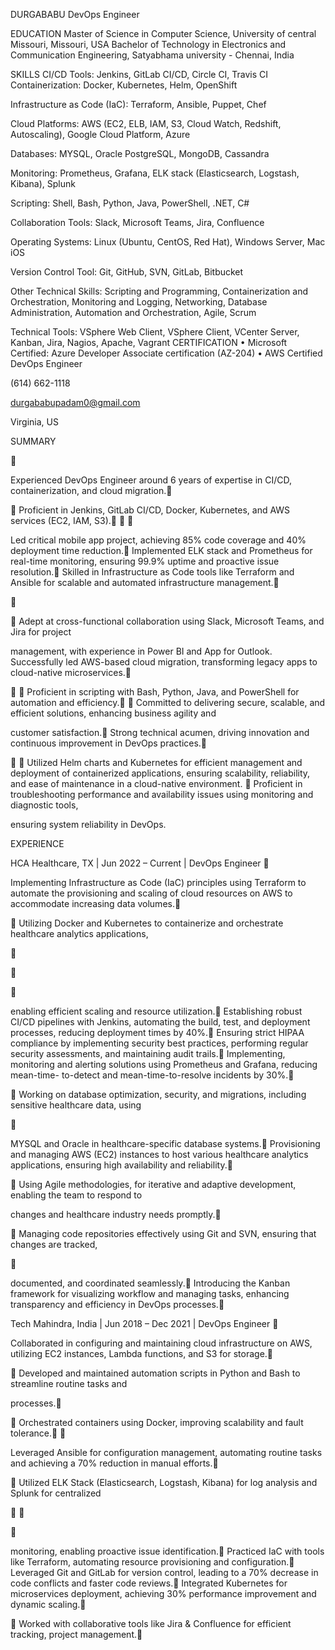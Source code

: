 <!-- START_FILE: durgababuP AWS devops c.md -->

DURGABABU
DevOps Engineer

EDUCATION
Master of Science in Computer
Science, University of central
Missouri, Missouri, USA
Bachelor of Technology in
Electronics and
Communication Engineering,
Satyabhama university -
Chennai, India

SKILLS
CI/CD Tools: Jenkins, GitLab
CI/CD, Circle CI, Travis CI
Containerization: Docker,
Kubernetes, Helm, OpenShift

Infrastructure as Code (IaC):
Terraform, Ansible, Puppet,
Chef

Cloud Platforms: AWS (EC2,
ELB, IAM, S3, Cloud Watch,
Redshift, Autoscaling), Google
Cloud Platform, Azure

Databases: MYSQL, Oracle
PostgreSQL, MongoDB,
Cassandra

Monitoring: Prometheus,
Grafana, ELK stack
(Elasticsearch, Logstash,
Kibana), Splunk

Scripting: Shell, Bash, Python,
Java, PowerShell, .NET, C#

Collaboration Tools: Slack,
Microsoft Teams, Jira,
Confluence

Operating Systems: Linux
(Ubuntu, CentOS, Red Hat),
Windows Server, Mac iOS

Version Control Tool:
Git, GitHub, SVN, GitLab,
Bitbucket

Other Technical Skills: Scripting
and Programming,
Containerization and
Orchestration, Monitoring and
Logging, Networking, Database
Administration, Automation and
Orchestration, Agile, Scrum

Technical Tools: VSphere Web
Client, VSphere Client, VCenter
Server, Kanban, Jira, Nagios,
Apache, Vagrant
CERTIFICATION
•  Microsoft Certified: Azure
Developer Associate
certification (AZ-204)
•  AWS Certified DevOps
Engineer

(614) 662-1118

durgababupadam0@gmail.com

Virginia, US

SUMMARY



Experienced DevOps Engineer around 6 years of expertise in CI/CD, containerization, and cloud
migration.

  Proficient in Jenkins, GitLab CI/CD, Docker, Kubernetes, and AWS services (EC2, IAM, S3).



Led critical mobile app project, achieving 85% code coverage and 40% deployment time reduction.
Implemented ELK stack and Prometheus for real-time monitoring, ensuring 99.9% uptime and
proactive issue resolution.
Skilled in Infrastructure as Code tools like Terraform and Ansible for scalable and automated
infrastructure management.



  Adept  at  cross-functional  collaboration  using  Slack,  Microsoft  Teams,  and  Jira  for  project

management, with experience in Power BI and App for Outlook.
Successfully led AWS-based cloud migration, transforming legacy apps to cloud-native microservices.


  Proficient in scripting with Bash, Python, Java, and PowerShell for automation and efficiency.
  Committed  to  delivering  secure,  scalable,  and  efficient  solutions,  enhancing  business  agility  and

customer satisfaction.
Strong technical acumen, driving innovation and continuous improvement in DevOps practices.


  Utilized  Helm  charts  and  Kubernetes  for  efficient  management  and  deployment  of  containerized
applications, ensuring scalability, reliability, and ease of maintenance in a cloud-native environment.
  Proficient in troubleshooting performance and availability issues using monitoring and diagnostic tools,

ensuring system reliability in DevOps.

  EXPERIENCE

HCA Healthcare, TX | Jun 2022 – Current | DevOps Engineer


Implementing Infrastructure as Code (IaC) principles using Terraform to automate the provisioning and
scaling of cloud resources on AWS to accommodate increasing data volumes.

  Utilizing  Docker  and  Kubernetes  to  containerize  and  orchestrate  healthcare  analytics  applications,







enabling efficient scaling and resource utilization.
Establishing robust CI/CD pipelines with Jenkins, automating the build, test, and deployment processes,
reducing deployment times by 40%.
Ensuring strict HIPAA compliance by implementing security best practices, performing regular security
assessments, and maintaining audit trails.
Implementing, monitoring and alerting solutions using Prometheus and Grafana, reducing mean-time-
to-detect and mean-time-to-resolve incidents by 30%.

  Working on database optimization, security, and migrations, including sensitive healthcare data, using



MYSQL and Oracle in healthcare-specific database systems.
Provisioning  and  managing  AWS  (EC2)  instances  to  host  various  healthcare  analytics  applications,
ensuring high availability and reliability.

  Using Agile methodologies, for iterative and adaptive development, enabling the team to respond to

changes and healthcare industry needs promptly.

  Managing code repositories effectively using Git and SVN, ensuring that changes are tracked,



documented, and coordinated seamlessly.
Introducing the Kanban framework for visualizing workflow and managing tasks, enhancing
transparency and efficiency in DevOps processes.

Tech Mahindra, India | Jun 2018 – Dec 2021 | DevOps Engineer


Collaborated  in  configuring  and  maintaining  cloud  infrastructure  on  AWS,  utilizing  EC2  instances,
Lambda functions, and S3 for storage.

  Developed and maintained automation scripts in Python and Bash to streamline routine tasks and

processes.

  Orchestrated containers using Docker, improving scalability and fault tolerance.


Leveraged  Ansible  for  configuration  management,  automating  routine  tasks  and  achieving  a  70%
reduction in manual efforts.

  Utilized ELK Stack (Elasticsearch, Logstash, Kibana) for log analysis and Splunk for centralized






monitoring, enabling proactive issue identification.
Practiced IaC with tools like Terraform, automating resource provisioning and configuration.
Leveraged Git and GitLab for version control, leading to a 70% decrease in code conflicts and faster
code reviews.
Integrated Kubernetes for microservices deployment, achieving 30% performance improvement and
dynamic scaling.

  Worked with collaborative tools like Jira & Confluence for efficient tracking, project management.



<!-- END_FILE: durgababuP AWS devops c.md -->